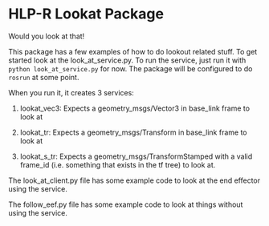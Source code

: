 # HLP-R Lookat Package

Would you look at that!

This package has a few examples of how to do lookout related stuff. To get started look at the look_at_service.py. To run the service, just run it with `python look_at_service.py` for now. The package will be configured to do `rosrun` at some point.

When you run it, it creates 3 services: 

1. lookat_vec3: Expects a geometry_msgs/Vector3 in base_link frame to look at

2. lookat_tr: Expects a geometry_msgs/Transform in base_link frame to look at

3. lookat_s_tr: Expects a geometry_msgs/TransformStamped with a valid frame_id (i.e. something that exists in the tf tree) to look at.

The look_at_client.py file has some example code to look at the end effector using the service.

The follow_eef.py file has some example code to look at things without using the service. 


